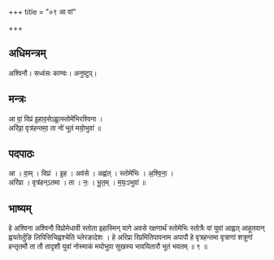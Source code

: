 +++
title = "०९ आ वां"

+++
## अधिमन्त्रम्
अश्विनौ। सध्वंसः काण्वः। अनुष्टुप्।

## मन्त्रः
आ वां॒ विप्र॑ इ॒हाव॒सेऽह्व॒त्स्तोमे॑भिरश्विना ।  
अरि॑प्रा॒ वृत्र॑हन्तमा॒ ता नो॑ भूतं मयो॒भुवा॑ ॥

## पदपाठः
आ । वा॒म् । विप्रः॑ । इ॒ह । अव॑से । अह्व॑त् । स्तोमे॑भिः । अ॒श्वि॒ना॒ ।  
अरि॑प्रा । वृत्र॑हन्ऽतमा । ता । नः॒ । भू॒त॒म् । म॒यः॒ऽभुवा॑ ॥

## भाष्यम्
हे अश्विना अश्विनौ विप्रोमेधावी स्तोता इहास्मिन् यागे अवसे रक्षणार्थं स्तोमेभिः स्तोत्रैः वां युवां आह्वत् आहूतवान् ह्वयतेर्लुङि लिपिसिचिह्वश्चेति च्लेरङादेशः । हे अरिप्रा रिप्रमितिपापनाम अपापौ हे वृत्रहन्तमा वृत्राणां शत्रूणां हन्तृतमौ ता तौ तादृशौ युवां नोस्माकं मयोभुवा सुखस्य भावयितारौ भूतं भवतम् ॥ ९ ॥